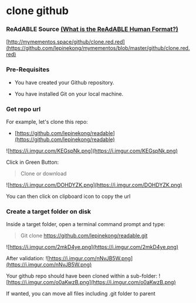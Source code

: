 
# clone github


### ReAdABLE Source [(What is the ReAdABLE Human Format?)](http://readablehumanformat.com)

[http://mymementos.space/github/clone.red.red](https://github.com/lepinekong/mymementos/blob/master/github/clone.red.red)


### Pre-Requisites


- You have created your Github repository.

- You have installed Git on your local machine.


### Get repo url

For example, let's clone this repo:
- [https://github.com/lepinekong/readable](https://github.com/lepinekong/readable)
                        
![https://i.imgur.com/KEGspNk.png](https://i.imgur.com/KEGspNk.png)
                    
Click in Green Button:
>Clone or download

![https://i.imgur.com/DOHDYZK.png](https://i.imgur.com/DOHDYZK.png)
                    
You can then click on clipboard icon to copy the url

### Create a target folder on disk

Inside a target folder, open a terminal command prompt and type:
>Git clone https://github.com/lepinekong/readable.git

![https://i.imgur.com/2mkD4ye.png](https://i.imgur.com/2mkD4ye.png)
                    
After validation:
![https://i.imgur.com/nNvJB5W.png](https://i.imgur.com/nNvJB5W.png)
                    
Your github repo should have been cloned within a sub-folder:
![https://i.imgur.com/o0aKwzB.png](https://i.imgur.com/o0aKwzB.png)
                    
If wanted, you can move all files including .git folder to parent
